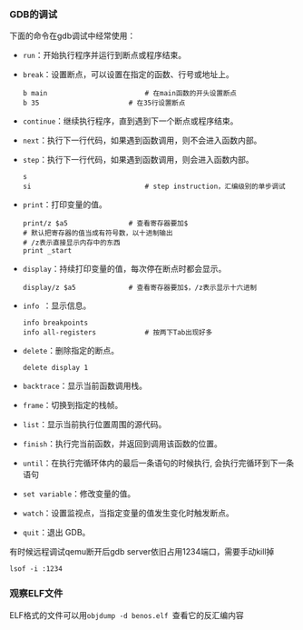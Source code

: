 ### GDB的调试

下面的命令在gdb调试中经常使用：

- `run`：开始执行程序并运行到断点或程序结束。

- `break`：设置断点，可以设置在指定的函数、行号或地址上。

  ```
  b main						# 在main函数的开头设置断点
  b 35						# 在35行设置断点
  ```

- `continue`：继续执行程序，直到遇到下一个断点或程序结束。

- `next`：执行下一行代码，如果遇到函数调用，则不会进入函数内部。

- `step`：执行下一行代码，如果遇到函数调用，则会进入函数内部。

  ```
  s								
  si							# step instruction，汇编级别的单步调试
  ```

- `print`：打印变量的值。

  ```
  print/z $a5				# 查看寄存器要加$
  # 默认把寄存器的值当成有符号数，以十进制输出
  # /z表示直接显示内存中的东西
  print _start
  ```

- `display`：持续打印变量的值，每次停在断点时都会显示。

  ```
  display/z $a5				# 查看寄存器要加$，/z表示显示十六进制
  ```

- `info `：显示信息。

  ```
  info breakpoints
  info all-registers			# 按两下Tab出现好多
  ```

- `delete`：删除指定的断点。

  ```
  delete display 1
  ```

- `backtrace`：显示当前函数调用栈。

- `frame`：切换到指定的栈帧。

- `list`：显示当前执行位置周围的源代码。

- `finish`：执行完当前函数，并返回到调用该函数的位置。

- `until`：在执行完循环体内的最后一条语句的时候执行, 会执行完循环到下一条语句

- `set variable`：修改变量的值。

- `watch`：设置监视点，当指定变量的值发生变化时触发断点。

- `quit`：退出 GDB。

有时候远程调试qemu断开后gdb server依旧占用1234端口，需要手动kill掉

```shell
lsof -i :1234
```

### 观察ELF文件

ELF格式的文件可以用`objdump -d benos.elf `查看它的反汇编内容

